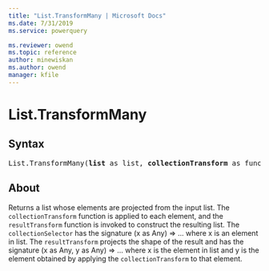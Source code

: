 ```yaml
---
title: "List.TransformMany | Microsoft Docs"
ms.date: 7/31/2019
ms.service: powerquery

ms.reviewer: owend
ms.topic: reference
author: minewiskan
ms.author: owend
manager: kfile
---
```

# List.TransformMany

## Syntax

<pre>
List.TransformMany(<b>list</b> as list, <b>collectionTransform</b> as function, <b>resultTransform</b> as function) as list
</pre>
  
## About  
Returns a list whose elements are projected from the input list. The `collectionTransform` function is applied to each element, and the `resultTransform` function is invoked to construct the resulting list. The `collectionSelector` has the signature (x as Any) => ... where x is an element in list. The `resultTransform` projects the shape of the result and has the signature (x as Any, y as Any) => ... where x is the element in list and y is the element obtained by applying the `collectionTransform` to that element.
